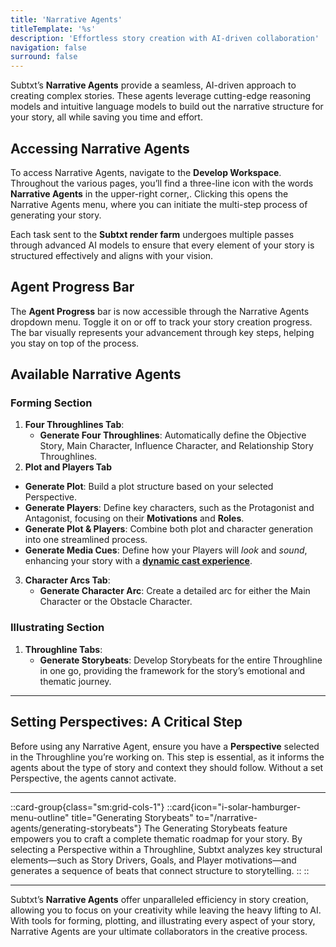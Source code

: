 ```yaml
---
title: 'Narrative Agents'  
titleTemplate: '%s'  
description: 'Effortless story creation with AI-driven collaboration'  
navigation: false  
surround: false  
---
```


Subtxt’s **Narrative Agents** provide a seamless, AI-driven approach to creating complex stories. These agents leverage cutting-edge reasoning models and intuitive language models to build out the narrative structure for your story, all while saving you time and effort.

## Accessing Narrative Agents

To access Narrative Agents, navigate to the **Develop Workspace**. Throughout the various pages, you’ll find a three-line icon with the words **Narrative Agents** in the upper-right corner,. Clicking this opens the Narrative Agents menu, where you can initiate the multi-step process of generating your story.  

Each task sent to the **Subtxt render farm** undergoes multiple passes through advanced AI models to ensure that every element of your story is structured effectively and aligns with your vision.

## Agent Progress Bar  

The **Agent Progress** bar is now accessible through the Narrative Agents dropdown menu. Toggle it on or off to track your story creation progress. The bar visually represents your advancement through key steps, helping you stay on top of the process.

## Available Narrative Agents  

### **Forming Section**  

1. **Four Throughlines Tab**:  
   - **Generate Four Throughlines**: Automatically define the Objective Story, Main Character, Influence Character, and Relationship Story Throughlines.
2. **Plot and Players Tab**  
- **Generate Plot**: Build a plot structure based on your selected Perspective.  
- **Generate Players**: Define key characters, such as the Protagonist and Antagonist, focusing on their **Motivations** and **Roles**.  
- **Generate Plot & Players**: Combine both plot and character generation into one streamlined process.  
- **Generate Media Cues**: Define how your Players will *look* and *sound*, enhancing your story with a [**dynamic cast experience**](/narrative-aspects/players#generating-media-cues). 
3. **Character Arcs Tab**:  
   - **Generate Character Arc**: Create a detailed arc for either the Main Character or the Obstacle Character.

### **Illustrating Section**  

1. **Throughline Tabs**:  
   - **Generate Storybeats**: Develop Storybeats for the entire Throughline in one go, providing the framework for the story’s emotional and thematic journey.

---

## Setting Perspectives: A Critical Step  

Before using any Narrative Agent, ensure you have a **Perspective** selected in the Throughline you’re working on. This step is essential, as it informs the agents about the type of story and context they should follow. Without a set Perspective, the agents cannot activate.

---

::card-group{class="sm:grid-cols-1"}
  ::card{icon="i-solar-hamburger-menu-outline" title="Generating Storybeats" to="/narrative-agents/generating-storybeats"}
  The Generating Storybeats feature empowers you to craft a complete thematic roadmap for your story. By selecting a Perspective within a Throughline, Subtxt analyzes key structural elements—such as Story Drivers, Goals, and Player motivations—and generates a sequence of beats that connect structure to storytelling.
  ::
::

---

Subtxt’s **Narrative Agents** offer unparalleled efficiency in story creation, allowing you to focus on your creativity while leaving the heavy lifting to AI. With tools for forming, plotting, and illustrating every aspect of your story, Narrative Agents are your ultimate collaborators in the creative process.
